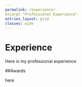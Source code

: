 ```yaml
---
permalink: /experience/
excerpt "Professional Experience"
entries_layout: grid
classes: wide
---
```


# Experience

Here is my professional experience

##Awards

here